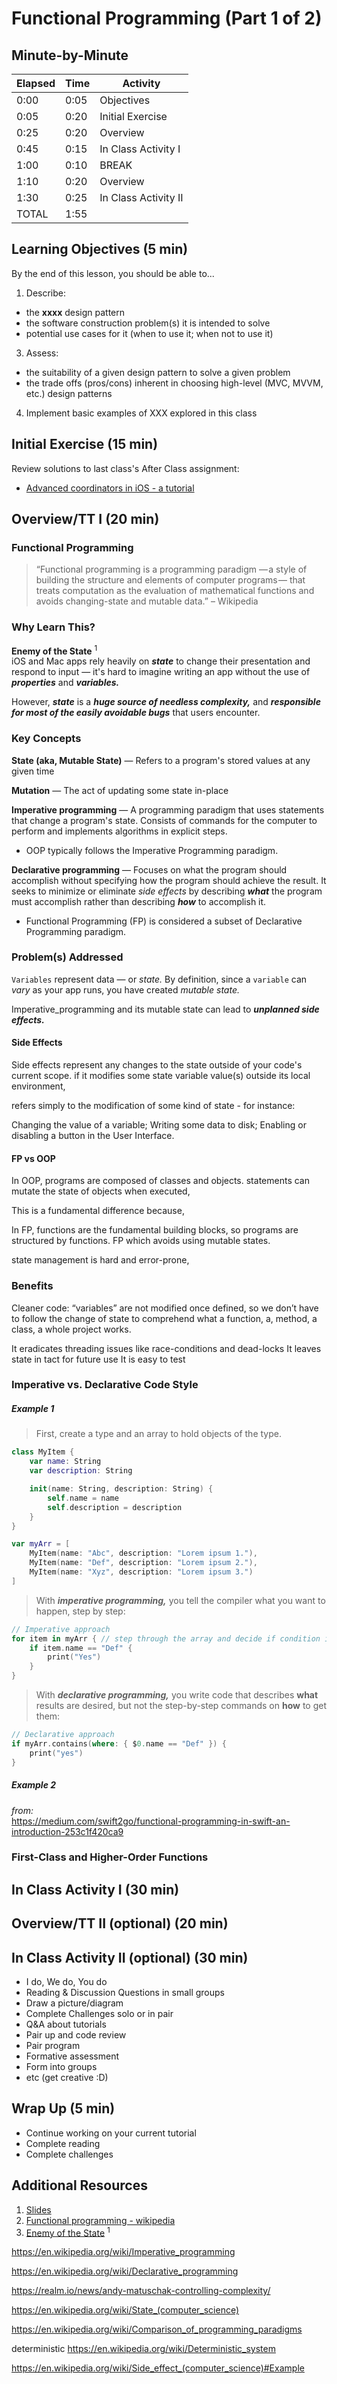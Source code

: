 # Functional Programming (Part 1 of 2)

<!-- INSTRUCTOR NOTES:
1) For the QuizLet Game in the Initial Exercise:
- the URL is xxxx
2) For Activity 1:
- xxx
3) for Activity 2:
- xxxx
-->

## Minute-by-Minute

| **Elapsed** | **Time**  | **Activity**              |
| ----------- | --------- | ------------------------- |
| 0:00        | 0:05      | Objectives                |
| 0:05        | 0:20      | Initial Exercise          |
| 0:25        | 0:20      | Overview                  |
| 0:45        | 0:15      | In Class Activity I       |
| 1:00        | 0:10      | BREAK                     |
| 1:10        | 0:20      | Overview                  |
| 1:30        | 0:25      | In Class Activity II      |
| TOTAL       | 1:55      |                           |


## Learning Objectives (5 min)

By the end of this lesson, you should be able to...

1. Describe:
- the **xxxx** design pattern
- the software construction problem(s) it is intended to solve
- potential use cases for it (when to use it; when not to use it)
3. Assess:
- the suitability of a given design pattern to solve a given problem
- the trade offs (pros/cons) inherent in choosing high-level (MVC, MVVM, etc.) design patterns
4. Implement basic examples of XXX explored in this class


<!-- 1. Identify and describe
1. Define
1. Design
1. Implement -->

## Initial Exercise (15 min)

Review solutions to last class's After Class assignment:  

- [Advanced coordinators in iOS - a tutorial](https://www.hackingwithswift.com/articles/175/advanced-coordinator-pattern-tutorial-ios)



## Overview/TT I (20 min)

###  Functional Programming

> “Functional programming is a programming paradigm &mdash; a style of building the structure and elements of computer programs &mdash; that treats computation as the evaluation of mathematical
> functions and avoids changing-state and mutable data.”
> – Wikipedia

### Why Learn This?

**Enemy of the State** <sup>1</sup> </br>
iOS and Mac apps rely heavily on __*state*__ to change their presentation and respond to input &mdash; it's hard to imagine writing an app without the use of __*properties*__ and __*variables.*__

However, __*state*__ is a __*huge source of needless complexity,*__ and __*responsible for most of the easily avoidable bugs*__ that users encounter.


### Key Concepts

**State (aka, Mutable State)** &mdash; Refers to a program's stored values at any given time

**Mutation** &mdash; The act of updating some state in-place

**Imperative programming** &mdash; A programming paradigm that uses statements that change a program's state. Consists of commands for the computer to perform and implements algorithms in explicit steps.

- OOP typically follows the Imperative Programming paradigm.

**Declarative programming** &mdash; Focuses on what the program should accomplish without specifying how the program should achieve the result. It seeks to minimize or eliminate *side effects* by describing __*what*__ the program must accomplish rather than describing __*how*__ to accomplish it.

- Functional Programming (FP) is considered a subset of Declarative Programming paradigm.

### Problem(s) Addressed

`Variables` represent data &mdash; or *state.* By definition, since a `variable` can *vary* as your app runs, you have created *mutable state.*

 Imperative_programming and its mutable state can lead to __*unplanned side effects.*__

#### Side Effects

Side effects represent any changes to the state outside of your code's current scope.
if it modifies some state variable value(s) outside its local environment,


refers simply to the modification of some kind of state - for instance:

Changing the value of a variable;
Writing some data to disk;
Enabling or disabling a button in the User Interface.


<!-- Not all Side Effects are bad. Some cannot be avoided. As program grows, it gets harder to manage...
Especially with concurrency...deadlocks and race conditions -->

#### FP vs OOP


In OOP, programs are composed of classes and objects. statements can mutate the state of objects when executed,

This is a fundamental difference because,

In FP, functions are the fundamental building blocks, so programs are structured by functions.  FP which avoids using mutable states.


state management is hard and error-prone,


<!-- Ease the creation, testing, and maintenance  -->

### Benefits

Cleaner code: “variables” are not modified once defined, so we don’t have to follow the change of state to comprehend what a function, a, method, a class, a whole project works.

 It eradicates threading issues like race-conditions and dead-locks
 It leaves state in tact for future use
 It is easy to test








### Imperative vs. Declarative Code Style

##### Example 1

<!-- A simple example in which all the odd numbers are chosen from an array of integers: -->

> First, create a type and an array to hold objects of the type.

```Swift
class MyItem {
    var name: String
    var description: String

    init(name: String, description: String) {
        self.name = name
        self.description = description
    }
}

var myArr = [
    MyItem(name: "Abc", description: "Lorem ipsum 1."),
    MyItem(name: "Def", description: "Lorem ipsum 2."),
    MyItem(name: "Xyz", description: "Lorem ipsum 3.")
]
```

> With __*imperative programming,*__ you tell the compiler what you want to happen, step by step:

```Swift
// Imperative approach
for item in myArr { // step through the array and decide if condition is met
    if item.name == "Def" {
        print("Yes")
    }
}
```

> With __*declarative programming,*__ you write code that describes **what** results are desired, but not the step-by-step commands on **how** to get them:

```Swift
// Declarative approach
if myArr.contains(where: { $0.name == "Def" }) {
    print("yes")
}
```

##### Example 2



*from:* </br>
https://medium.com/swift2go/functional-programming-in-swift-an-introduction-253c1f420ca9



### First-Class and Higher-Order Functions


## In Class Activity I (30 min)



## Overview/TT II (optional) (20 min)

## In Class Activity II (optional) (30 min)

- I do, We do, You do
- Reading & Discussion Questions in small groups
- Draw a picture/diagram
- Complete Challenges solo or in pair
- Q&A about tutorials
- Pair up and code review
- Pair program
- Formative assessment
- Form into groups
- etc (get creative :D)


## Wrap Up (5 min)

- Continue working on your current tutorial
- Complete reading
- Complete challenges

## Additional Resources

1. [Slides]()
2. [Functional programming - wikipedia](https://en.wikipedia.org/wiki/Functional_programming)
3. [Enemy of the State](https://speakerdeck.com/jspahrsummers/enemy-of-the-state?slide=5) <sup>1</sup>
[]()


https://en.wikipedia.org/wiki/Imperative_programming

https://en.wikipedia.org/wiki/Declarative_programming

https://realm.io/news/andy-matuschak-controlling-complexity/


https://en.wikipedia.org/wiki/State_(computer_science)


https://en.wikipedia.org/wiki/Comparison_of_programming_paradigms


deterministic
https://en.wikipedia.org/wiki/Deterministic_system


https://en.wikipedia.org/wiki/Side_effect_(computer_science)#Example
